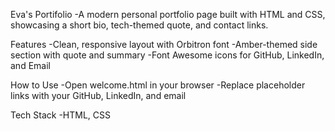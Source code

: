 Eva's Portifolio
-A modern personal portfolio page built with HTML and CSS, showcasing a short bio, tech-themed quote, and contact links.

Features
-Clean, responsive layout with Orbitron font
-Amber-themed side section with quote and summary
-Font Awesome icons for GitHub, LinkedIn, and Email

How to Use
-Open welcome.html in your browser
-Replace placeholder links with your GitHub, LinkedIn, and email

Tech Stack
-HTML, CSS
